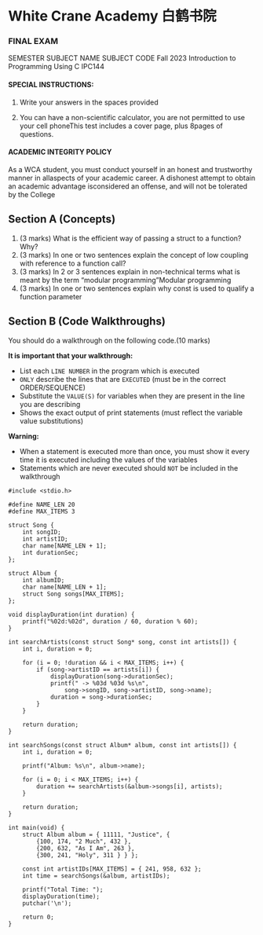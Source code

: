 #  White Crane Academy 白鹤书院
### FINAL EXAM

SEMESTER SUBJECT NAME SUBJECT CODE
Fall 2023 
Introduction to Programming Using C IPC144

#### SPECIAL INSTRUCTIONS:
1. Write your answers in the spaces provided

2. You can have a non-scientific calculator, you are not permitted to use your cell phoneThis test includes a cover page, plus 8pages of questions.

#### ACADEMIC INTEGRITY POLICY
As a WCA student, you must conduct yourself in an honest and trustworthy manner in allaspects of your academic career. A dishonest attempt to obtain an academic advantage isconsidered an offense, and will not be tolerated by the College

## Section A (Concepts)
1. (3 marks) What is the efficient way of passing a struct to a function? Why?  
2. (3 marks) In one or two sentences explain the concept of low coupling with reference to a function call?  
3. (3 marks) In 2 or 3 sentences explain in non-technical terms what is meant by the term “modular programming”Modular programming  
4. (3 marks) In one or two sentences explain why const is used to qualify a function parameter

## Section B (Code Walkthroughs)
 You should do a walkthrough on the following code.(10 marks)

**It is important that your walkthrough:**

- List each `LINE NUMBER` in the program which is executed
- `ONLY` describe the lines that are `EXECUTED` (must be in the correct ORDER/SEQUENCE)
- Substitute the `VALUE(S)` for variables when they are present in the line you are describing
- Shows the exact output of print statements (must reflect the variable value substitutions)

**Warning:**

- When a statement is executed more than once, you must show it every time it is executed including the values of the variables
- Statements which are never executed should `NOT` be included in the walkthrough


```
#include <stdio.h>

#define NAME_LEN 20
#define MAX_ITEMS 3

struct Song {
    int songID;
    int artistID;
    char name[NAME_LEN + 1];
    int durationSec;
};

struct Album {
    int albumID;
    char name[NAME_LEN + 1];
    struct Song songs[MAX_ITEMS];
};

void displayDuration(int duration) {
    printf("%02d:%02d", duration / 60, duration % 60);
}

int searchArtists(const struct Song* song, const int artists[]) {
    int i, duration = 0;

    for (i = 0; !duration && i < MAX_ITEMS; i++) {
        if (song->artistID == artists[i]) {
            displayDuration(song->durationSec);
            printf(" -> %03d %03d %s\n",
                song->songID, song->artistID, song->name);
            duration = song->durationSec;
        }
    }

    return duration;
}

int searchSongs(const struct Album* album, const int artists[]) {
    int i, duration = 0;

    printf("Album: %s\n", album->name);

    for (i = 0; i < MAX_ITEMS; i++) {
        duration += searchArtists(&album->songs[i], artists);
    }

    return duration;
}

int main(void) {
    struct Album album = { 11111, "Justice", {
        {100, 174, "2 Much", 432 },
        {200, 632, "As I Am", 263 },
        {300, 241, "Holy", 311 } } };

    const int artistIDs[MAX_ITEMS] = { 241, 958, 632 };
    int time = searchSongs(&album, artistIDs);

    printf("Total Time: ");
    displayDuration(time);
    putchar('\n');

    return 0;
}
```

